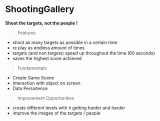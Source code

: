 # ShootingGallery

**Shoot the targets, not the people !**

> Features
- shoot as many targets as possible in a certain time
- re play as endless amount of times
- targets (and non targets) speed up throughout the time (60 seconds)
- saves the highest score achieved

> Fundamentals 
- Create Game Scene
- Interaction with object on screen
- Data Persistence 

> Improvement Opportunities
- create different levels with it getting harder and harder
- improve the images of the targets / people
